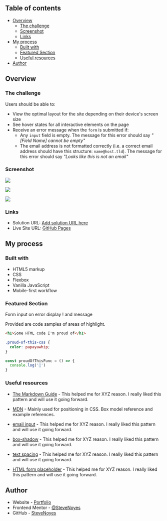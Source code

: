 ## Table of contents

- [Overview](#overview)
  - [The challenge](#the-challenge)
  - [Screenshot](#screenshot)
  - [Links](#links)
- [My process](#my-process)
  - [Built with](#built-with)
  - [Featured Section](#featured-section)
  - [Useful resources](#useful-resources)
- [Author](#author)

## Overview

### The challenge

Users should be able to:
  - View the optimal layout for the site depending on their device's screen size
  - See hover states for all interactive elements on the page
  - Receive an error message when the `form` is submitted if:
    - Any `input` field is empty. The message for this error should say *"[Field Name] cannot be empty"*
    - The email address is not formatted correctly (i.e. a correct email address should have this structure: `name@host.tld`). The message for this error should say *"Looks like this is not an email"*

### Screenshot

![](./screenshot.jpg)

![](./screenshot.jpg)

![](./screenshot.jpg)

### Links

- Solution URL: [Add solution URL here](https://your-solution-url.com)
- Live Site URL: [GitHub Pages](https://pages.github.com/)

## My process

### Built with

- HTML5 markup
- CSS  
- Flexbox
- Vanilla JavaScript
- Mobile-first workflow

### Featured Section

  Form input on error display ! and message 

Provided are code samples of areas of highlight.

```html
<h1>Some HTML code I'm proud of</h1>
```

```css
.proud-of-this-css {
  color: papayawhip;
}
```

```js
const proudOfThisFunc = () => {
  console.log('🎉')
}
```

### Useful resources

- [The Markdown Guide](https://www.markdownguide.org/) - This helped me for XYZ reason. I really liked this pattern and will use it going forward.

- [MDN](https://developer.mozilla.org/en-US/) - Mainly used for positioning in CSS. Box model reference and example references.

- [email input](https://developer.mozilla.org/en-US/docs/Web/HTML/Element/input/email) - This helped me for XYZ reason. I really liked this pattern and will use it going forward.

- [box-shadow](https://developer.mozilla.org/en-US/docs/Web/CSS/box-shadow) - This helped me for XYZ reason. I really liked this pattern and will use it going forward.

- [text spacing](https://www.w3schools.com/css/css_text_spacing.asp) - This helped me for XYZ reason. I really liked this pattern and will use it going forward.

- [HTML form placeholder](https://www.w3schools.com/howto/howto_css_placeholder.asp) - This helped me for XYZ reason. I really liked this pattern and will use it going forward.

## Author

- Website - [Portfolio](https://www.stevenmnoyes.com)
- Frontend Mentor - [@SteveNoyes](https://www.frontendmentor.io/profile/SteveNoyes)
- GitHub - [SteveNoyes](https://github.com/SteveNoyes)